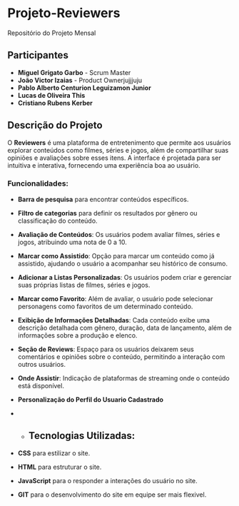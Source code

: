 # Projeto-Reviewers
Repositório do Projeto Mensal

## Participantes
- **Miguel Grigato Garbo** - Scrum Master
- **João Victor Izaias** - Product Ownerjujjjuju
- **Pablo Alberto Centurion Leguizamon Junior**
- **Lucas de Oliveira This**
- **Cristiano Rubens Kerber**

## Descrição do Projeto
O **Reviewers** é uma plataforma de entretenimento que permite aos usuários explorar conteúdos como filmes, séries e jogos, além de compartilhar suas opiniões e avaliações sobre esses itens. A interface é projetada para ser intuitiva e interativa, fornecendo uma experiência boa ao usuário.


  ### Funcionalidades:
- **Barra de pesquisa** para encontrar conteúdos específicos.
- **Filtro de categorias** para definir os resultados por gênero ou classificação do conteúdo.
- **Avaliação de Conteúdos**: Os usuários podem avaliar filmes, séries e jogos, atribuindo uma nota de 0 a 10.
- **Marcar como Assistido**: Opção para marcar um conteúdo como já assistido, ajudando o usuário a acompanhar seu histórico de consumo.
- **Adicionar a Listas Personalizadas**: Os usuários podem criar e gerenciar suas próprias listas de filmes, séries e jogos.
- **Marcar como Favorito**: Além de avaliar, o usuário pode selecionar personagens como favoritos de um determinado conteúdo.
- **Exibição de Informações Detalhadas**: Cada conteúdo exibe uma descrição detalhada com gênero, duração, data de lançamento, além de informações sobre a produção e elenco.
- **Seção de Reviews**: Espaço para os usuários deixarem seus comentários e opiniões sobre o conteúdo, permitindo a interação com outros usuários.
- **Onde Assistir**: Indicação de plataformas de streaming onde o conteúdo está disponível.
- **Personalização do Perfil do Usuario Cadastrado**

- - ## Tecnologias Utilizadas:
- **CSS** para estilizar o site.
- **HTML** para estruturar o site.
- **JavaScript** para o responder a interações do usuário no site.
- **GIT** para o desenvolvimento do site em equipe ser mais flexivel.

